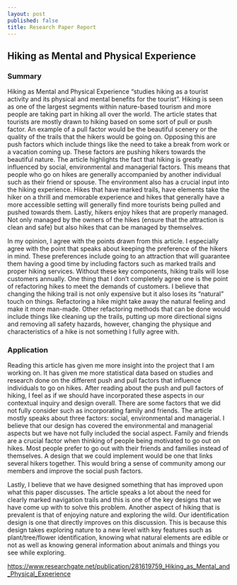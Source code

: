 ```yaml
---
layout: post
published: false
title: Research Paper Report
---
```

## Hiking as Mental and Physical Experience

### Summary

Hiking as Mental and Physical Experience “studies hiking as a tourist activity and its physical and mental benefits for the tourist”. Hiking is seen as one of the largest segments within nature-based tourism and more people are taking part in hiking all over the world. The article states that tourists are mostly drawn to hiking based on some sort of pull or push factor. An example of a pull factor would be the beautiful scenery or the quality of the trails that the hikers would be going on. Opposing this are push factors which include things like the need to take a break from work or a vacation coming up. These factors are pushing hikers towards the beautiful nature. The article highlights the fact that hiking is greatly influenced by social, environmental and managerial factors. This means that people who go on hikes are generally accompanied by another individual such as their friend or spouse. The environment also has a crucial input into the hiking experience. Hikes that have marked trails, have elements take the hiker on a thrill and memorable experience and hikes that generally have a more accessible setting will generally find more tourists being pulled and pushed towards them. Lastly, hikers enjoy hikes that are properly managed. Not only managed by the owners of the hikes (ensure that the attraction is clean and safe) but also hikes that can be managed by themselves. 

In my opinion, I agree with the points drawn from this article. I especially agree with the point that speaks about keeping the preference of the hikers in mind. These preferences include going to an attraction that will guarantee them having a good time by including factors such as marked trails and proper hiking services. Without these key components, hiking trails will lose customers annually. One thing that I don’t completely agree one is the point of refactoring hikes to meet the demands of customers. I believe that changing the hiking trail is not only expensive but it also loses its “natural” touch on things. Refactoring a hike might take away the natural feeling and make it more man-made. Other refactoring methods that can be done would include things like cleaning up the trails, putting up more directional signs and removing all safety hazards, however, changing the physique and characteristics of a hike is not something I fully agree with.

### Application

Reading this article has given me more insight into the project that I am working on. It has given me more statistical data based on studies and research done on the different push and pull factors that influence individuals to go on hikes. After reading about the push and pull factors of hiking, I feel as if we should have incorporated these aspects in our contextual inquiry and design overall. There are some factors that we did not fully consider such as incorporating family and friends. The article mostly speaks about three factors: social, environmental and managerial. I believe that our design has covered the environmental and managerial aspects but we have not fully included the social aspect. Family and friends are a crucial factor when thinking of people being motivated to go out on hikes. Most people prefer to go out with their friends and families instead of themselves. A design that we could implement would be one that links several hikers together. This would bring a sense of community among our members and improve the social push factors.

Lastly, I believe that we have designed something that has improved upon what this paper discusses. The article speaks a lot about the need for clearly marked navigation trails and this is one of the key designs that we have come up with to solve this problem. Another aspect of hiking that is prevalent is that of enjoying nature and exploring the wild. Our identification design is one that directly improves on this discussion. This is because this design takes exploring nature to a new level with key features such as plant/tree/flower identification, knowing what natural elements are edible or not as well as knowing general information about animals and things you see while exploring. 

https://www.researchgate.net/publication/281619759_Hiking_as_Mental_and_Physical_Experience


